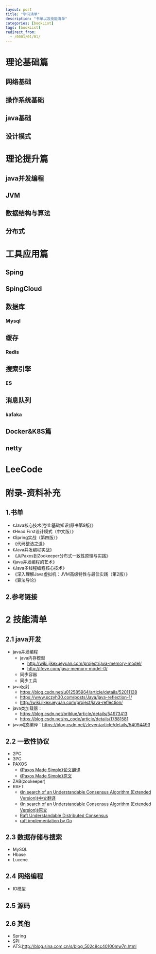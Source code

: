 ```yaml
---
layout: post
title: "学习清单"
description: "书单以及技能清单"
categories: [bookList]
tags: [bookList]
redirect_from:
  - /0001/01/01/
---
```

# 理论基础篇
## 网络基础

## 操作系统基础

## java基础

## 设计模式

# 理论提升篇

## java并发编程

## JVM

## 数据结构与算法

## 分布式

# 工具应用篇
## Sping

## SpingCloud

## 数据库
### Mysql

## 缓存
### Redis

## 搜索引擎
### ES

## 消息队列
### kafaka

## Docker&K8S篇

## netty

# LeeCode




# 附录-资料补充
## 1.书单
- 《Java核心技术(卷1):基础知识(原书第9版)》
- 《Head First设计模式（中文版）》
- 《Spring实战（第四版）》
- 《代码整洁之道》
- 《Java并发编程实战》
- 《从Paxos到Zookeeper分布式一致性原理与实践》
- 《java并发编程的艺术》
- 《Java多线程编程核心技术》
- 《深入理解Java虚拟机：JVM高级特性与最佳实践（第2版）》
- 《算法导论》

## 2.参考链接

# 2 技能清单

## 2.1 java开发
- java并发编程
    - java内存模型
        - http://wiki.jikexueyuan.com/project/java-memory-model/
        - http://ifeve.com/java-memory-model-0/
    - 同步容器
    - 同步工具
- java反射
    - https://blog.csdn.net/u012585964/article/details/52011138
    - https://www.sczyh30.com/posts/Java/java-reflection-1/
    - http://wiki.jikexueyuan.com/project/java-reflection/
- java类加载器：
    - https://blog.csdn.net/briblue/article/details/54973413
    - https://blog.csdn.net/ns_code/article/details/17881581
- java动态编译：https://blog.csdn.net/zleven/article/details/54094493

## 2.2 一致性协议
- 2PC
- 3PC
- PAXOS
    - [《Paxos Made Simple》论文翻译](https://www.jianshu.com/p/6d01a8d2df9f)
    - [《Paxos Made Simple》原文](/assets/pdf/paxos-simple1.pdf)
- ZAB(zookeeper)
- RAFT
    - [《In search of an Understandable Consensus Algorithm (Extended Version)》中文翻译](http://www.infoq.com/cn/articles/raft-paper)
    - [《In search of an Understandable Consensus Algorithm (Extended Version)》原文](/assets/pdf/raft.pdf)
    - [Raft Understandable Distributed Consensus](http://thesecretlivesofdata.com/raft/)
    - [raft implementation by Go](https://github.com/coreos/etcd/tree/master/raft#usage)

## 2.3 数据存储与搜索
- MySQL
- Hbase
- Lucene

## 2.4 网络编程
- IO模型

## 2.5 源码

## 2.6 其他
- Spring
- SPI
- ATS:http://blog.sina.com.cn/s/blog_502c8cc40100mw7n.html